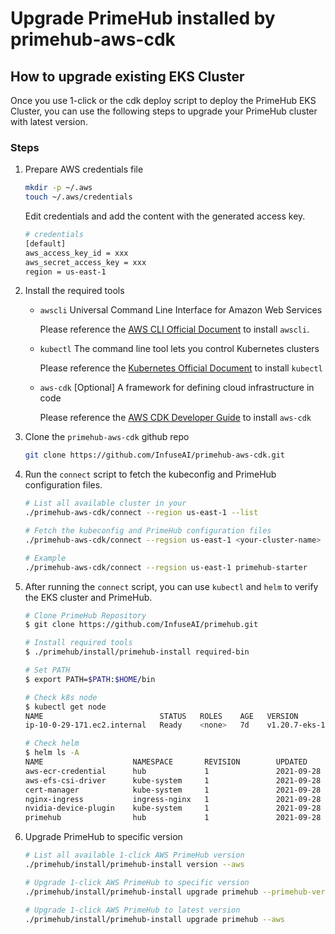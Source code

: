 # Upgrade PrimeHub installed by primehub-aws-cdk

## How to upgrade existing EKS Cluster

Once you use 1-click or the cdk deploy script to deploy the PrimeHub EKS Cluster, you can use the following steps to upgrade your PrimeHub cluster with latest version.

### Steps

1. Prepare AWS credentials file

    ```bash
    mkdir -p ~/.aws
    touch ~/.aws/credentials
    ```

     Edit credentials and add the content with the generated access key.

    ```bash
    # credentials
    [default]
    aws_access_key_id = xxx
    aws_secret_access_key = xxx
    region = us-east-1
    ```

1. Install the required tools

    - `awscli` Universal Command Line Interface for Amazon Web Services
  
      Please reference the [AWS CLI Official Document](https://docs.aws.amazon.com/cli/latest/userguide/install-cliv2.html) to install `awscli`.

    - `kubectl` The command line tool lets you control Kubernetes clusters

      Please reference the [Kubernetes Official Document](https://kubernetes.io/docs/tasks/tools/) to install `kubectl`

    - `aws-cdk` [Optional] A framework for defining cloud infrastructure in code

      Please reference the [AWS CDK Developer Guide](https://docs.aws.amazon.com/cdk/latest/guide/getting_started.html#getting_started_install) to install `aws-cdk`

1. Clone the `primehub-aws-cdk` github repo

    ```bash
    git clone https://github.com/InfuseAI/primehub-aws-cdk.git
    ```

1. Run the `connect` script to fetch the kubeconfig and PrimeHub configuration files.

    ```bash
    # List all available cluster in your 
    ./primehub-aws-cdk/connect --region us-east-1 --list

    # Fetch the kubeconfig and PrimeHub configuration files
    ./primehub-aws-cdk/connect --regsion us-east-1 <your-cluster-name>

    # Example
    ./primehub-aws-cdk/connect --regsion us-east-1 primehub-starter
    ```

1. After running the `connect` script, you can use `kubectl` and `helm` to verify the EKS cluster and PrimeHub.

    ```bash
    # Clone PrimeHub Repository 
    $ git clone https://github.com/InfuseAI/primehub.git

    # Install required tools 
    $ ./primehub/install/primehub-install required-bin

    # Set PATH 
    $ export PATH=$PATH:$HOME/bin

    # Check k8s node 
    $ kubectl get node
    NAME                          STATUS   ROLES    AGE   VERSION
    ip-10-0-29-171.ec2.internal   Ready    <none>   7d    v1.20.7-eks-135321

    # Check helm 
    $ helm ls -A 
    NAME                    NAMESPACE       REVISION        UPDATED                                 STATUS          CHART                           APP VERSION
    aws-ecr-credential      hub             1               2021-09-28 09:54:56.481498312 +0000 UTC deployed        aws-ecr-credential-1.5.0        1.5.0
    aws-efs-csi-driver      kube-system     1               2021-09-28 09:54:54.991699651 +0000 UTC deployed        aws-efs-csi-driver-2.2.0        1.3.4
    cert-manager            kube-system     1               2021-09-28 09:54:55.372646325 +0000 UTC deployed        cert-manager-v0.15.0            v0.15.0
    nginx-ingress           ingress-nginx   1               2021-09-28 09:54:55.567719036 +0000 UTC deployed        ingress-nginx-4.0.3             1.0.2
    nvidia-device-plugin    kube-system     1               2021-09-28 09:54:55.883676584 +0000 UTC deployed        nvidia-device-plugin-0.9.0      0.9.0
    primehub                hub             1               2021-09-28 09:57:56.158153215 +0000 UTC deployed        primehub-3.8.0-aws.0            v3.8.0-aws.0
    ```

1. Upgrade PrimeHub to specific version

    ```bash
    # List all available 1-click AWS PrimeHub version
    ./primehub/install/primehub-install version --aws

    # Upgrade 1-click AWS PrimeHub to specific version
    ./primehub/install/primehub-install upgrade primehub --primehub-version v3.8.0-aws.1

    # Upgrade 1-click AWS PrimeHub to latest version
    ./primehub/install/primehub-install upgrade primehub --aws
    ```
